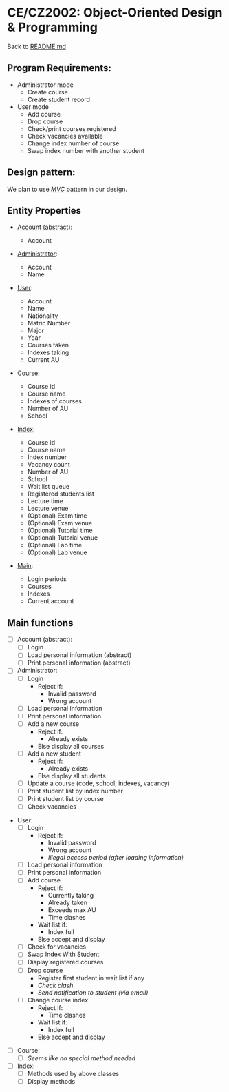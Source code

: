 # CE/CZ2002: Object-Oriented Design & Programming
  
Back to [README.md](README.md)

## Program Requirements:
- Administrator mode
  - Create course
  - Create student record
- User mode
  - Add course
  - Drop course
  - Check/print courses registered
  - Check vacancies available
  - Change index number of course
  - Swap index number with another student
  
## Design pattern:
We plan to use 
[*MVC*](https://en.wikipedia.org/wiki/Model-view-controller) 
pattern in our design.
  
## Entity Properties
- [Account (abstract)](Account.java):
  - Account
  
- [Administrator](Admin.java):
  - Account
  - Name
  
- [User](Student.java):
  - Account
  - Name
  - Nationality
  - Matric Number
  - Major
  - Year
  - Courses taken
  - Indexes taking
  - Current AU
  
- [Course](Course.java):
  - Course id
  - Course name
  - Indexes of courses
  - Number of AU
  - School
  
- [Index](Index.java):
  - Course id
  - Course name
  - Index number
  - Vacancy count
  - Number of AU
  - School
  - Wait list queue
  - Registered students list
  - Lecture time
  - Lecture venue
  - (Optional) Exam time
  - (Optional) Exam venue
  - (Optional) Tutorial time
  - (Optional) Tutorial venue
  - (Optional) Lab time
  - (Optional) Lab venue

- [Main](Main.java):
  - Login periods
  - Courses
  - Indexes
  - Current account
  
## Main functions
- [ ] Account (abstract):
  - [ ] Login
  - [ ] Load personal information (abstract)
  - [ ] Print personal information (abstract)
  
- [ ] Administrator:
  - [ ] Login
    - Reject if:
      - Invalid password
      - Wrong account
  - [ ] Load personal information
  - [ ] Print personal information
  - [ ] Add a new course
    - Reject if:
      - Already exists
    - Else display all courses
  - [ ] Add a new student
    - Reject if:
      - Already exists
    - Else display all students
  - [ ] Update a course (code, school, indexes, vacancy)
  - [ ] Print student list by index number
  - [ ] Print student list by course
  - [ ] Check vacancies
  
- User:
  - [ ] Login
    - Reject if:
      - Invalid password
      - Wrong account
      - _Illegal access period (after loading information)_
  - [ ] Load personal information
  - [ ] Print personal information
  - [ ] Add course
    - Reject if:
      - Currently taking
      - Already taken
      - Exceeds max AU
      - Time clashes
    - Wait list if:
      - Index full
    - Else accept and display
  - [ ] Check for vacancies
  - [ ] Swap Index With Student
  - [ ] Display registered courses
  - [ ] Drop course
    - Register first student in wait list if any
    - _Check clash_
    - _Send notification to student (via email)_
  - [ ] Change course index
    - Reject if:
      - Time clashes
    - Wait list if:
      - Index full
    - Else accept and display
  
- [ ] Course:
  - [ ] _Seems like no special method needed_
  
- [ ] Index:
  - [ ] Methods used by above classes
  - [ ] Display methods
